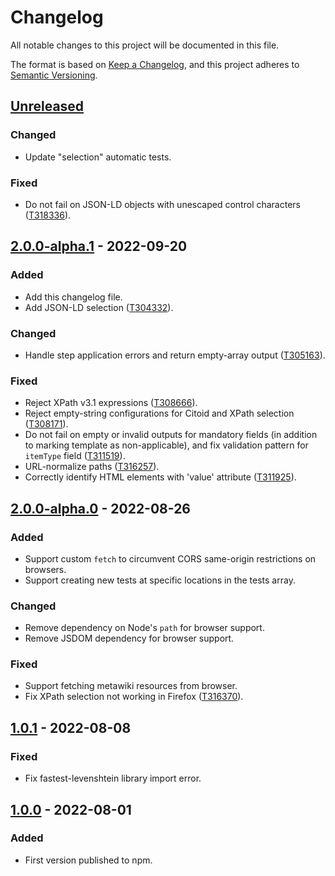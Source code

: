 # Changelog

All notable changes to this project will be documented in this file.

The format is based on [Keep a Changelog](https://keepachangelog.com/en/1.0.0/),
and this project adheres to [Semantic Versioning](https://semver.org/spec/v2.0.0.html).

## [Unreleased]

### Changed

- Update "selection" automatic tests.

### Fixed

- Do not fail on JSON-LD objects with unescaped control characters ([T318336]).

## [2.0.0-alpha.1] - 2022-09-20

### Added

- Add this changelog file.
- Add JSON-LD selection ([T304332]).

### Changed

- Handle step application errors and return empty-array output ([T305163]).

### Fixed

- Reject XPath v3.1 expressions ([T308666]).
- Reject empty-string configurations for Citoid and XPath selection ([T308171]).
- Do not fail on empty or invalid outputs for mandatory fields (in addition to
  marking template as non-applicable), and fix validation pattern for `itemType`
  field ([T311519]).
- URL-normalize paths ([T316257]).
- Correctly identify HTML elements with 'value' attribute ([T311925]).

## [2.0.0-alpha.0] - 2022-08-26

### Added

- Support custom `fetch` to circumvent CORS same-origin restrictions on
  browsers.
- Support creating new tests at specific locations in the tests array.

### Changed

- Remove dependency on Node's `path` for browser support.
- Remove JSDOM dependency for browser support.

### Fixed

- Support fetching metawiki resources from browser.
- Fix XPath selection not working in Firefox ([T316370]).

## [1.0.1] - 2022-08-08

### Fixed

- Fix fastest-levenshtein library import error.

## [1.0.0] - 2022-08-01

### Added

- First version published to npm.


[unreleased]: https://github.com/olivierlacan/keep-a-changelog/compare/v2.0.0-alpha.1...v2
[2.0.0-alpha.1]: https://gitlab.wikimedia.org/diegodlh/w2c-core/-/compare/v2.0.0-alpha.0...v2.0.0-alpha.1
[2.0.0-alpha.0]: https://gitlab.wikimedia.org/diegodlh/w2c-core/-/compare/v1.0.1...v2.0.0-alpha.0
[1.0.1]: https://gitlab.wikimedia.org/diegodlh/w2c-core/-/compare/v1.0.0...v1.0.1
[1.0.0]: https://gitlab.wikimedia.org/diegodlh/w2c-core/-/tags/v1.0.0

[T318336]: https://phabricator.wikimedia.org/T318336
[T316370]: https://phabricator.wikimedia.org/T316370
[T316257]: https://phabricator.wikimedia.org/T316257
[T311925]: https://phabricator.wikimedia.org/T311925
[T311519]: https://phabricator.wikimedia.org/T311519
[T308666]: https://phabricator.wikimedia.org/T308666
[T308171]: https://phabricator.wikimedia.org/T308171
[T305163]: https://phabricator.wikimedia.org/T305163
[T304332]: https://phabricator.wikimedia.org/T304332